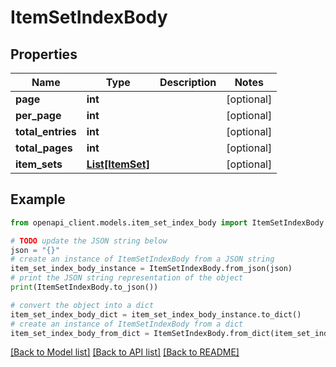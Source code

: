 # ItemSetIndexBody


## Properties

Name | Type | Description | Notes
------------ | ------------- | ------------- | -------------
**page** | **int** |  | [optional] 
**per_page** | **int** |  | [optional] 
**total_entries** | **int** |  | [optional] 
**total_pages** | **int** |  | [optional] 
**item_sets** | [**List[ItemSet]**](ItemSet.md) |  | [optional] 

## Example

```python
from openapi_client.models.item_set_index_body import ItemSetIndexBody

# TODO update the JSON string below
json = "{}"
# create an instance of ItemSetIndexBody from a JSON string
item_set_index_body_instance = ItemSetIndexBody.from_json(json)
# print the JSON string representation of the object
print(ItemSetIndexBody.to_json())

# convert the object into a dict
item_set_index_body_dict = item_set_index_body_instance.to_dict()
# create an instance of ItemSetIndexBody from a dict
item_set_index_body_from_dict = ItemSetIndexBody.from_dict(item_set_index_body_dict)
```
[[Back to Model list]](../README.md#documentation-for-models) [[Back to API list]](../README.md#documentation-for-api-endpoints) [[Back to README]](../README.md)


